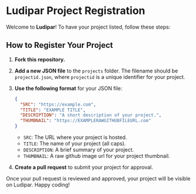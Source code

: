 # Ludipar Project Registration

Welcome to **Ludipar**! To have your project listed, follow these steps:

## How to Register Your Project

1. **Fork this repository.**
2. **Add a new JSON file** to the `projects` folder. The filename should be `projectid.json`, where `projectid` is a unique identifier for your project.
3. **Use the following format** for your JSON file:
   
   ```json
   {
     "SRC": "https://example.com",
     "TITLE": "EXAMPLE TITLE",
     "DESCRIPTION": "A short description of your project.",
     "THUMBNAIL": "https://EXAMPLERAWGITHUBFILEURL.com"
   }
   ```
   
   - `SRC`: The URL where your project is hosted.
   - `TITLE`: The name of your project (all caps).
   - `DESCRIPTION`: A brief summary of your project.
   - `THUMBNAIL`: A raw github image url for your project thumbnail.
4. **Create a pull request** to submit your project for approval.

Once your pull request is reviewed and approved, your project will be visible on Ludipar. Happy coding!
